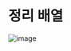 # 정리 배열

![image](https://user-images.githubusercontent.com/85022962/129900101-08f8d90b-b1c1-4229-abf6-6bee03f25602.png)
